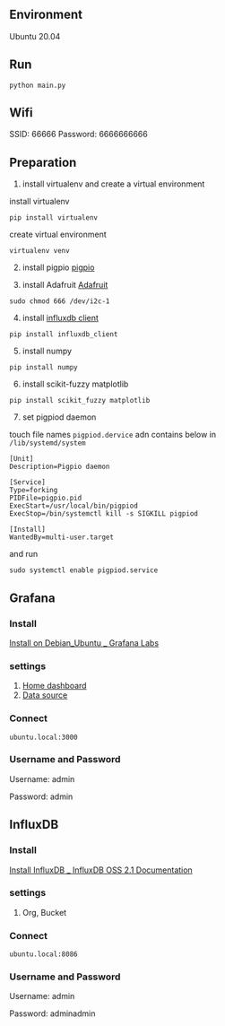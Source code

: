 ## Environment

Ubuntu 20.04

## Run

```
python main.py
```

## Wifi
SSID: 66666
Password: 6666666666
## Preparation
1. install virtualenv and create a virtual environment

install virtualenv
```
pip install virtualenv
```

create virtual environment
```
virtualenv venv
```

2. install pigpio
[pigpio](https://abyz.me.uk/rpi/pigpio/download.html)

3. install Adafruit
[Adafruit](https://github.com/adafruit/Adafruit_CircuitPython_ADS1x15)

```
sudo chmod 666 /dev/i2c-1
```
4. install [influxdb client](https://docs.influxdata.com/influxdb/v2.0/install/?t=Linux)

```
pip install influxdb_client
```
5. install numpy
```
pip install numpy
```
6. install scikit-fuzzy matplotlib
```
pip install scikit_fuzzy matplotlib
```
7. set pigpiod daemon

touch file names `pigpiod.dervice` adn contains below in `/lib/systemd/system`
```
[Unit]
Description=Pigpio daemon

[Service]
Type=forking
PIDFile=pigpio.pid
ExecStart=/usr/local/bin/pigpiod
ExecStop=/bin/systemctl kill -s SIGKILL pigpiod

[Install]
WantedBy=multi-user.target
```

and run 

```
sudo systemctl enable pigpiod.service
```

## Grafana
### Install
[Install on Debian_Ubuntu _ Grafana Labs](https://grafana.com/docs/grafana/latest/installation/debian/)
### settings
1. [Home dashboard](https://grafana.com/docs/grafana/latest/administration/preferences/change-home-dashboard/)
2. [Data source](https://grafana.com/docs/grafana/latest/datasources/influxdb/)
### Connect
```
ubuntu.local:3000
```

### Username and Password
Username: admin

Password: admin

## InfluxDB
### Install
[Install InfluxDB _ InfluxDB OSS 2.1 Documentation](https://docs.influxdata.com/influxdb/v2.1/install/?t=Linux)
### settings
1. Org, Bucket
### Connect
```
ubuntu.local:8086
```
### Username and Password
Username: admin

Password: adminadmin
